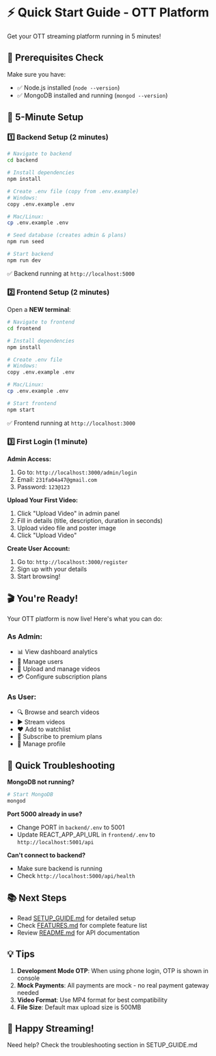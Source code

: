 # ⚡ Quick Start Guide - OTT Platform

Get your OTT streaming platform running in 5 minutes!

## 🎯 Prerequisites Check

Make sure you have:
- ✅ Node.js installed (`node --version`)
- ✅ MongoDB installed and running (`mongod --version`)

## 🚀 5-Minute Setup

### 1️⃣ Backend Setup (2 minutes)

```bash
# Navigate to backend
cd backend

# Install dependencies
npm install

# Create .env file (copy from .env.example)
# Windows:
copy .env.example .env

# Mac/Linux:
cp .env.example .env

# Seed database (creates admin & plans)
npm run seed

# Start backend
npm run dev
```

✅ Backend running at `http://localhost:5000`

### 2️⃣ Frontend Setup (2 minutes)

Open a **NEW terminal**:

```bash
# Navigate to frontend
cd frontend

# Install dependencies
npm install

# Create .env file
# Windows:
copy .env.example .env

# Mac/Linux:
cp .env.example .env

# Start frontend
npm start
```

✅ Frontend running at `http://localhost:3000`

### 3️⃣ First Login (1 minute)

**Admin Access:**
1. Go to: `http://localhost:3000/admin/login`
2. Email: `231fa04a47@gmail.com`
3. Password: `123@123`

**Upload Your First Video:**
1. Click "Upload Video" in admin panel
2. Fill in details (title, description, duration in seconds)
3. Upload video file and poster image
4. Click "Upload Video"

**Create User Account:**
1. Go to: `http://localhost:3000/register`
2. Sign up with your details
3. Start browsing!

## 🎬 You're Ready!

Your OTT platform is now live! Here's what you can do:

### As Admin:
- 📊 View dashboard analytics
- 👥 Manage users
- 🎥 Upload and manage videos
- 💳 Configure subscription plans

### As User:
- 🔍 Browse and search videos
- ▶️ Stream videos
- ❤️ Add to watchlist
- 💎 Subscribe to premium plans
- 👤 Manage profile

## 🐛 Quick Troubleshooting

**MongoDB not running?**
```bash
# Start MongoDB
mongod
```

**Port 5000 already in use?**
- Change PORT in `backend/.env` to 5001
- Update REACT_APP_API_URL in `frontend/.env` to `http://localhost:5001/api`

**Can't connect to backend?**
- Make sure backend is running
- Check `http://localhost:5000/api/health`

## 📚 Next Steps

- Read [SETUP_GUIDE.md](SETUP_GUIDE.md) for detailed setup
- Check [FEATURES.md](FEATURES.md) for complete feature list
- Review [README.md](README.md) for API documentation

## 💡 Tips

1. **Development Mode OTP**: When using phone login, OTP is shown in console
2. **Mock Payments**: All payments are mock - no real payment gateway needed
3. **Video Format**: Use MP4 format for best compatibility
4. **File Size**: Default max upload size is 500MB

## 🎉 Happy Streaming!

Need help? Check the troubleshooting section in SETUP_GUIDE.md
